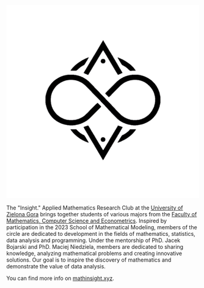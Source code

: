![Insight. Applied Mathematics Research Club Logo](kn_logo.png)

The "Insight." Applied Mathematics Research Club at the [University of Zielona Gora](https://uz.zgora.pl/) brings together students of various majors from the [Faculty of Mathematics, Computer Science and Econometrics](https://wmie.uz.zgora.pl/). Inspired by participation in the 2023 School of Mathematical Modeling, members of the circle are dedicated to development in the fields of mathematics, statistics, data analysis and programming. Under the mentorship of PhD. Jacek Bojarski and PhD. Maciej Niedziela, members are dedicated to sharing knowledge, analyzing mathematical problems and creating innovative solutions. Our goal is to inspire the discovery of mathematics and demonstrate the value of data analysis.

You can find more info on [mathinsight.xyz](mathinsight.xyz).
